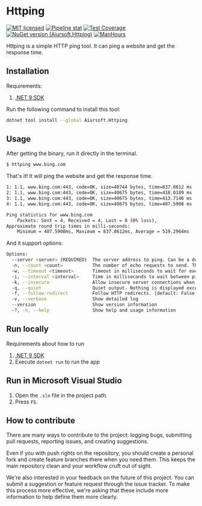 # Httping

[![MIT licensed](https://img.shields.io/badge/license-MIT-blue.svg)](https://gitlab.aiursoft.com/aiursoft/httping/-/blob/master/LICENSE)
[![Pipeline stat](https://gitlab.aiursoft.com/aiursoft/httping/badges/master/pipeline.svg)](https://gitlab.aiursoft.com/aiursoft/httping/-/pipelines)
[![Test Coverage](https://gitlab.aiursoft.com/aiursoft/httping/badges/master/coverage.svg)](https://gitlab.aiursoft.com/aiursoft/httping/-/pipelines)
[![NuGet version (Aiursoft.Httping)](https://img.shields.io/nuget/v/Aiursoft.Httping.svg)](https://www.nuget.org/packages/Aiursoft.Httping/)
[![ManHours](https://manhours.aiursoft.cn/r/gitlab.aiursoft.com/aiursoft/httping.svg)](https://gitlab.aiursoft.com/aiursoft/httping/-/commits/master?ref_type=heads)

Httping is a simple HTTP ping tool. It can ping a website and get the response time.

## Installation

Requirements:

1. [.NET 9 SDK](http://dot.net/)

Run the following command to install this tool:

```bash
dotnet tool install --global Aiursoft.Httping
```

## Usage

After getting the binary, run it directly in the terminal.

```bash
$ httping www.bing.com
```

That's it! It will ping the website and get the response time.

```bash
1: 1.1, www.bing.com:443, code=OK, size=40744 bytes, time=837.8612 ms
2: 1.1, www.bing.com:443, code=OK, size=40675 bytes, time=418.0189 ms
3: 1.1, www.bing.com:443, code=OK, size=40675 bytes, time=413.7146 ms
4: 1.1, www.bing.com:443, code=OK, size=40675 bytes, time=407.5908 ms

Ping statistics for www.bing.com
    Packets: Sent = 4, Received = 4, Lost = 0 (0% loss),
Approximate round trip times in milli-seconds:
    Minimum = 407.5908ms, Maximum = 837.8612ms, Average = 519.2964ms
```

And it support options:

```bash
Options:
  --server <server> (REQUIRED)  The server address to ping. Can be a domain name or an IP address.
  -n, --count <count>           The number of echo requests to send. The default is 4. [default: 4]
  -w, --timeout <timeout>       Timeout in milliseconds to wait for each reply. The default is 5000. [default: 5000]
  -i, --interval <interval>     Time in milliseconds to wait between pings. The default is 1000. [default: 1000]
  -k, --insecure                Allow insecure server connections when using SSL. [default: False]
  -q, --quiet                   Quiet output. Nothing is displayed except the summary lines at startup time and when finished. [default: False]
  -f, --follow-redirect         Follow HTTP redirects. [default: False]
  -v, --verbose                 Show detailed log
  --version                     Show version information
  -?, -h, --help                Show help and usage information
```

## Run locally

Requirements about how to run

1. [.NET 9 SDK](http://dot.net/)
2. Execute `dotnet run` to run the app

## Run in Microsoft Visual Studio

1. Open the `.sln` file in the project path.
2. Press `F5`.

## How to contribute

There are many ways to contribute to the project: logging bugs, submitting pull requests, reporting issues, and creating suggestions.

Even if you with push rights on the repository, you should create a personal fork and create feature branches there when you need them. This keeps the main repository clean and your workflow cruft out of sight.

We're also interested in your feedback on the future of this project. You can submit a suggestion or feature request through the issue tracker. To make this process more effective, we're asking that these include more information to help define them more clearly.
